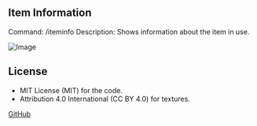 ## Item Information

Command: /iteminfo
Description: Shows information about the item in use.

![Image](/screenshot.gif)

## License

* MIT License (MIT) for the code.
* Attribution 4.0 International (CC BY 4.0) for textures.

[GitHub](https://github.com/Acronymmk/iteminfo)
